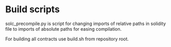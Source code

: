 # Build scripts

solc_precompile.py is script for changing imports of relative paths
in solidity file to imports of absolute paths for easing compilation.

For building all contracts use build.sh from repository root.